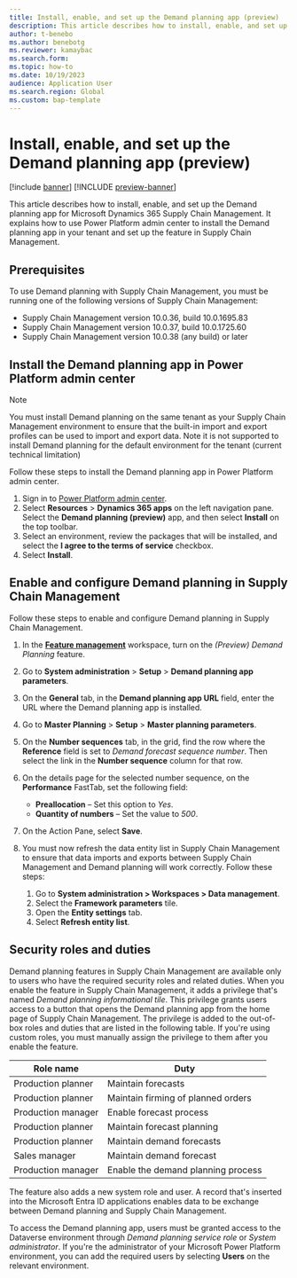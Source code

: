 ```yaml
---
title: Install, enable, and set up the Demand planning app (preview)
description: This article describes how to install, enable, and set up the Demand planning app for Microsoft Dynamics 365 Supply Chain Management.
author: t-benebo
ms.author: benebotg
ms.reviewer: kamaybac
ms.search.form:
ms.topic: how-to
ms.date: 10/19/2023
audience: Application User
ms.search.region: Global
ms.custom: bap-template
---
```


# Install, enable, and set up the Demand planning app (preview)

[!include [banner](../includes/banner.md)]
[!INCLUDE [preview-banner](../includes/preview-banner.md)]

<!-- KFM: Preview until further notice -->

This article describes how to install, enable, and set up the Demand planning app for Microsoft Dynamics 365 Supply Chain Management. It explains how to use Power Platform admin center to install the Demand planning app in your tenant and set up the feature in Supply Chain Management.

## Prerequisites

To use Demand planning with Supply Chain Management, you must be running one of the following versions of Supply Chain Management:

- Supply Chain Management version 10.0.36, build 10.0.1695.83
- Supply Chain Management version 10.0.37, build 10.0.1725.60
- Supply Chain Management version 10.0.38 (any build) or later

## Install the Demand planning app in Power Platform admin center

> [!NOTE]
> You must install Demand planning on the same tenant as your Supply Chain Management environment to ensure that the built-in import and export profiles can be used to import and export data.
> Note it is not supported to install Demand planning for the default environment for the tenant (current technical limitation)

Follow these steps to install the Demand planning app in Power Platform admin center.

1. Sign in to [Power Platform admin center](https://admin.powerplatform.microsoft.com).
1. Select **Resources** \> **Dynamics 365 apps** on the left navigation pane. Select the **Demand planning (preview)** app, and then select **Install** on the top toolbar.
1. Select an environment, review the packages that will be installed, and select the **I agree to the terms of service** checkbox.
1. Select **Install**.

## Enable and configure Demand planning in Supply Chain Management

Follow these steps to enable and configure Demand planning in Supply Chain Management.

1. In the [**Feature management**](../../fin-ops-core/fin-ops/get-started/feature-management/feature-management-overview.md) workspace, turn on the *(Preview) Demand Planning* feature.
1. Go to **System administration** \> **Setup** \> **Demand planning app parameters**.
1. On the **General** tab, in the **Demand planning app URL** field, enter the URL where the Demand planning app is installed.
1. Go to **Master Planning** \> **Setup** \> **Master planning parameters**.
1. On the **Number sequences** tab, in the grid, find the row where the **Reference** field is set to *Demand forecast sequence number*. Then select the link in the **Number sequence** column for that row.
1. On the details page for the selected number sequence, on the **Performance** FastTab, set the following field:

    - **Preallocation** – Set this option to *Yes*.
    - **Quantity of numbers** – Set the value to *500*.

1. On the Action Pane, select **Save**.
1. You must now refresh the data entity list in Supply Chain Management to ensure that data imports and exports between Supply Chain Management and Demand planning will work correctly. Follow these steps:
    1. Go to **System administration \> Workspaces \> Data management**.
    1. Select the **Framework parameters** tile.
    1. Open the **Entity settings** tab.
    1. Select **Refresh entity list**.

## Security roles and duties

Demand planning features in Supply Chain Management are available only to users who have the required security roles and related duties. When you enable the feature in Supply Chain Management, it adds a privilege that's named *Demand planning informational tile*. This privilege grants users access to a button that opens the Demand planning app from the home page of Supply Chain Management. The privilege is added to the out-of-box roles and duties that are listed in the following table. If you're using custom roles, you must manually assign the privilege to them after you enable the feature.

| Role name | Duty |
|---|---|
| Production planner | Maintain forecasts |
| Production planner | Maintain firming of planned orders |
| Production manager | Enable forecast process |
| Production planner | Maintain forecast planning |
| Production planner | Maintain demand forecasts |
| Sales manager | Maintain demand forecast |
| Production manager | Enable the demand planning process |

The feature also adds a new system role and user. A record that's inserted into the Microsoft Entra ID applications enables data to be exchange between Demand planning and Supply Chain Management.

To access the Demand planning app, users must be granted access to the Dataverse environment through *Demand planning service role* or *System administrator*. If you're the administrator of your Microsoft Power Platform environment, you can add the required users by selecting **Users** on the relevant environment.
